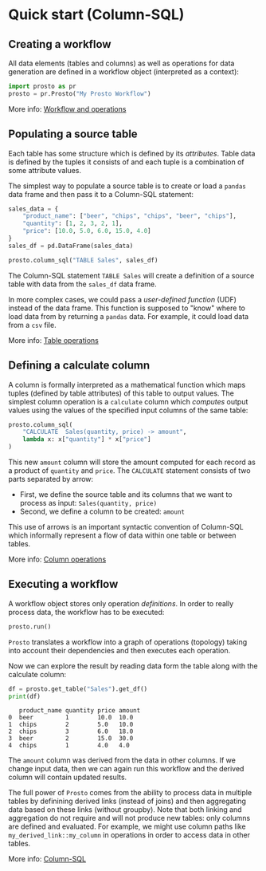 # Quick start (Column-SQL)

## Creating a workflow

All data elements (tables and columns) as well as operations for data generation are defined in a workflow object (interpreted as a context):

```python
import prosto as pr
prosto = pr.Prosto("My Prosto Workflow")
```

More info: [Workflow and operations](https://prosto.readthedocs.io/en/latest/text/workflow.html)

## Populating a source table

Each table has some structure which is defined by its *attributes*. Table data is defined by the tuples it consists of and each tuple is a combination of some attribute values.

The simplest way to populate a source table is to create or load a `pandas` data frame and then pass it to a Column-SQL statement: 

```python
sales_data = {
    "product_name": ["beer", "chips", "chips", "beer", "chips"],
    "quantity": [1, 2, 3, 2, 1],
    "price": [10.0, 5.0, 6.0, 15.0, 4.0]
}
sales_df = pd.DataFrame(sales_data)

prosto.column_sql("TABLE Sales", sales_df)
```
The Column-SQL statement `TABLE Sales` will create a definition of a source table with data from the `sales_df` data frame.

In more complex cases, we could pass a *user-defined function* (UDF) instead of the data frame. This function is supposed to "know" where to load data from by returning a `pandas` data. For example, it could load data from a `csv` file.

More info: [Table operations](https://prosto.readthedocs.io/en/latest/text/tables.html)

## Defining a calculate column

A column is formally interpreted as a mathematical function which maps tuples (defined by table attributes) of this table to output values. The simplest column operation is a `calculate` column which *computes* output values using the values of the specified input columns of the same table:

```python
prosto.column_sql(
    "CALCULATE  Sales(quantity, price) -> amount",
    lambda x: x["quantity"] * x["price"]
)
```

This new `amount` column will store the amount computed for each record as a product of `quantity` and `price`. The `CALCULATE` statement consists of two parts separated by arrow: 
* First, we define the source table and its columns that we want to process as input: `Sales(quantity, price)`
* Second, we define a column to be created: `amount` 

This use of arrows is an important syntactic convention of Column-SQL which informally represent a flow of data within one table or between tables.

More info: [Column operations](https://prosto.readthedocs.io/en/latest/text/columns.html)

## Executing a workflow

A workflow object stores only operation *definitions*. In order to really process data, the workflow has to be executed:

```python
prosto.run()
```

`Prosto` translates a workflow into a graph of operations (topology) taking into account their dependencies and then executes each operation.

Now we can explore the result by reading data form the table along with the calculate column:

```python
df = prosto.get_table("Sales").get_df()
print(df)
```

```
   product_name quantity price amount
0  beer         1        10.0  10.0
1  chips        2        5.0   10.0
2  chips        3        6.0   18.0
3  beer         2        15.0  30.0
4  chips        1        4.0   4.0
```

The `amount` column was derived from the data in other columns. If we change input data, then we can again run this workflow and the derived column will contain updated results.

The full power of `Prosto` comes from the ability to process data in multiple tables by definining derived links (instead of joins) and then aggregating data based on these links (without groupby). Note that both linking and aggregation do not require and will not produce new tables: only columns are defined and evaluated. For example, we might use column paths like `my_derived_link::my_column` in operations in order to access data in other tables.

More info: [Column-SQL](https://prosto.readthedocs.io/en/latest/text/column-sql.html)
